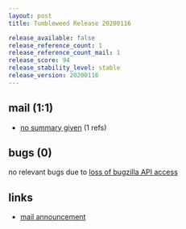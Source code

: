```yaml
---
layout: post
title: Tumbleweed Release 20200116

release_available: false
release_reference_count: 1
release_reference_count_mail: 1
release_score: 94
release_stability_level: stable
release_version: 20200116
---
```


## mail (1:1)

- [no summary given](https://github.com/boombatower/tumbleweed-review/issues/10) (1 refs)

## bugs (0)

<!--more-->

no relevant bugs due to [loss of bugzilla API access](https://bugzilla.opensuse.org/show_bug.cgi?id=1157722)



## links

- [mail announcement](https://github.com/boombatower/tumbleweed-review/issues/10)
